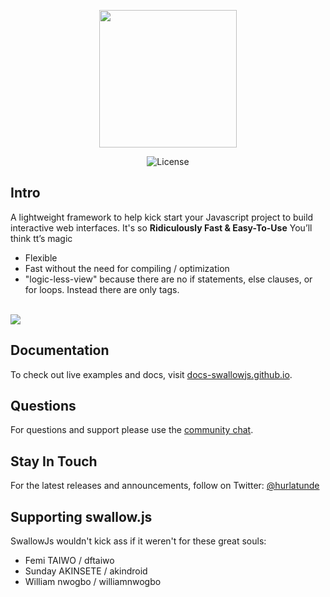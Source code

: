 
<p align="center">
<a href="https://docs-swallowjs.github.io/" target="_blank">
<img width="220"src="https://raw.githubusercontent.com/hurlatunde/swallow.js/master/swallow/utility/css/img/swallo_logo_footer.png">
</a>
</p>

<p align="center">
  <img src="https://img.shields.io/npm/l/vue.svg" alt="License">
</p>

## Intro
A lightweight framework to help kick start your Javascript project to build interactive web interfaces. It's so <strong>Ridiculously Fast & Easy-To-Use</strong> You’ll think tt’s magic
- Flexible
- Fast without the need for compiling / optimization
- "logic-less-view" because there are no if statements, else clauses, or for loops. Instead there are only tags.

<br>
<img src="https://raw.githubusercontent.com/hurlatunde/swallow.js/master/swallow/utility/css/img/swallow.png" />
<br>

## Documentation

To check out live examples and docs, visit [docs-swallowjs.github.io](https://docs-swallowjs.github.io/).

## Questions

For questions and support please use the [community chat](https://chat.vuejs.org/).

## Stay In Touch

For the latest releases and announcements, follow on Twitter: [@hurlatunde](https://twitter.com/hurlatunde)

## Supporting swallow.js

SwallowJs wouldn't kick ass if it weren't for these great souls:

<ul>
<li> Femi TAIWO / dftaiwo </li>
<li> Sunday AKINSETE / akindroid </li>
<li> William nwogbo / williamnwogbo </li>
</ul>